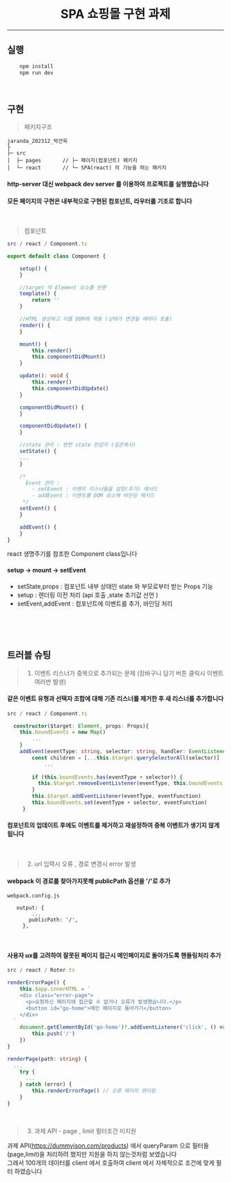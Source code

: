 
<h1 align="center">SPA 쇼핑몰 구현 과제
</h1>

**** 

## 실행 
```typescript
    npm install
    npm run dev
```

</br>

## 구현

>패키지구조

```
jaranda_202312_박건욱
├
├─ src         
│  ├─ pages       // ├─ 페이지(컴포넌트) 패키지
│  └─ react       // └─ SPA(react) 의 기능을 하는 패키지

```
#### http-server 대신 webpack dev server 를 이용하여 프로젝트를 실행했습니다  </br>
 
####  모든 페이지의 구현은 내부적으로 구현된 컴포넌트, 라우터를 기조로 합니다  </br>

</br>

> 컴포넌트

```typescript
src / react / Component.ts

export default class Component {

    setup() {
    }

    //target 의 Element 요소를 반환
    template() {
        return ''
    }

    //HTML 생성하고 이를 DOM에 적용 (상태가 변경될 때마다 호출)
    render() {
    }

    mount() {
        this.render()
        this.componentDidMount()
    }

    update(): void {
        this.render()
        this.componentDidUpdate()
    }

    componentDidMount() {
    }

    componentDidUpdate() {
    }

    //state 관리 : 변한 state 만감지 (깊은복사)
    setState() {
    ...
    }

    /*
      Event 관리 :
        - setEvent : 이벤트 리스너들을 설정(추가) 메서드
        - addEvent : 이벤트를 DOM 요소에 바인딩 메서드
     */
    setEvent() {
    }

    addEvent() {
    }
}

```
react 생명주기를 참조한 Component class입니다 </br>
#### setup -> mount -> setEvent
- setState,props : 컴포넌트 내부 상태인 state 와 부모로부터 받는 Props 기능 
- setup : 렌더링 이전 처리 (api 호출 ,state 초기값 선언 )
- setEvent,addEvent : 컴포넌트에 이벤트를 추가, 바인딩 처리 

</br>

</br>
</br>

## 트러블 슈팅

> 1. 이벤트 리스너가 중복으로 추가되는 문제  (장바구니 담기 버튼 클릭시 이벤트 여러번 발생)

#### 같은 이벤트 유형과 선택자 조합에 대해 기존 리스너를 제거한 후 새 리스너를 추가합니다
```typescript
src / react / Component.ts 

  constructor($target: Element, props: Props){
    this.boundEvents = new Map()
        ...
    }
    addEvent(eventType: string, selector: string, handler: EventListener) {
        const children = [...this.$target.querySelectorAll(selector)]
            ...
    
        if (this.boundEvents.has(eventType + selector)) {
          this.$target.removeEventListener(eventType, this.boundEvents.get(eventType + selector) as EventListener)
        }
        this.$target.addEventListener(eventType, eventFunction)
        this.boundEvents.set(eventType + selector, eventFunction)
     }
```
#### 컴포넌트의 업데이트 후에도 이벤트를 제거하고 재설정하여 중복 이벤트가 생기지 않게됩니다 </br>
</br>

>2. url 입력시 오류 , 경로 변경시 error 발생
 #### webpack 이 경로를 찾아가지못해 publicPath 옵션을 '/'로 추가
```
webpack.config.js

   output: {
        ...
       publicPath: '/',
     },
```

</br>

####  사용자 ux를 고려하여 잘못된 페이지 접근시 메인페이지로 돌아가도록 핸들링처리 추가
```typescript
src / react / Roter.ts  

renderErrorPage() {
    this.$app.innerHTML = `
    <div class="error-page">
      <p>요청하신 페이지에 접근할 수 없거나 오류가 발생했습니다.</p>
      <button id="go-home">메인 페이지로 돌아가기</button>
    </div>
  `
    document.getElementById('go-home')?.addEventListener('click', () => {
        this.push('/')
    })
}

renderPage(path: string) {
  ...
    try {
      ...
    } catch (error) {
        this.renderErrorPage() // 오류 페이지 렌더링
    }
}
```

</br>

> 3. 과제 API - page , limit 필터조건 미지원

과제 API(https://dummyjson.com/products) 에서 queryParam 으로
필터들(page,limit)을 처리하려 했지만 지원을 하지 않는것처럼 보였습니다 </br>
 그래서 100개의 데이터를 client 에서 호출하여 client 에서 자체적으로 조건에 맞게 필터 하였습니다
